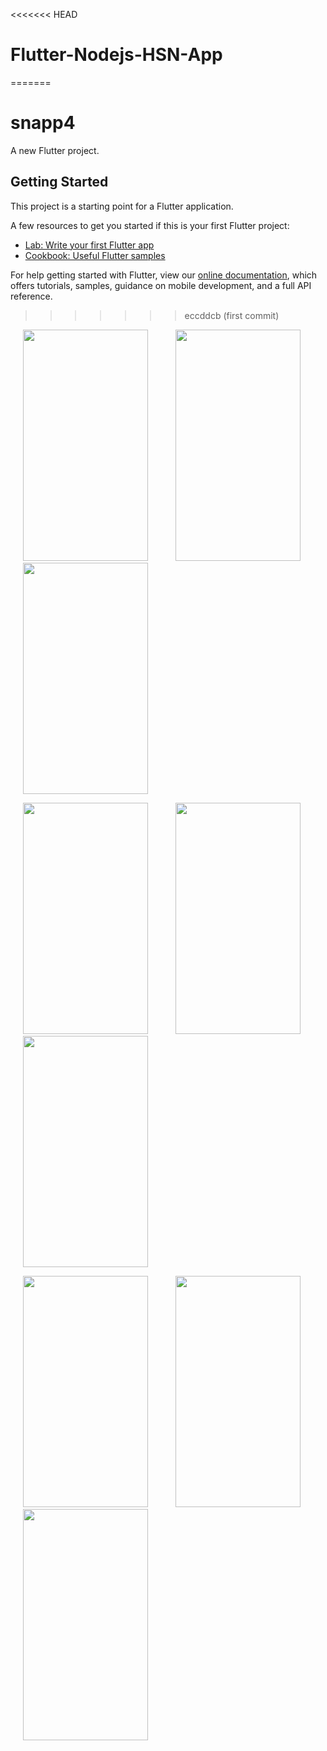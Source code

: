 <<<<<<< HEAD
# Flutter-Nodejs-HSN-App
=======
# snapp4

A new Flutter project.

## Getting Started

This project is a starting point for a Flutter application.

A few resources to get you started if this is your first Flutter project:

- [Lab: Write your first Flutter app](https://flutter.dev/docs/get-started/codelab)
- [Cookbook: Useful Flutter samples](https://flutter.dev/docs/cookbook)

For help getting started with Flutter, view our
[online documentation](https://flutter.dev/docs), which offers tutorials,
samples, guidance on mobile development, and a full API reference.
>>>>>>> eccddcb (first commit)
<p float="left">
        <img src="https://user-images.githubusercontent.com/48220392/178951868-14bb5df4-fcf8-4bd4-8440-9c99da89e3b6.jpeg" width="200" height="370" hspace="20" />
        <img src="https://user-images.githubusercontent.com/48220392/178952308-8355b55c-2bac-4f27-80e7-44464c715105.jpeg" width="200" height="370" hspace="20"/>  
        <img src="https://user-images.githubusercontent.com/48220392/178952393-1ccf4826-db9b-4f6a-9388-6e9d23c1fc23.jpeg" width="200" height="370" hspace="20"/>
</p>

<p float="left">  
        <img src="https://user-images.githubusercontent.com/48220392/178952499-60035079-dd81-41c1-88c4-2c8e0a930616.jpg" width="200" height="370" hspace="20"/>
        <img src="https://user-images.githubusercontent.com/48220392/186610135-c03737c6-5bb1-438a-beab-09afea4d0f7b.jpg" width="200" height="370" hspace="20"/>
        <img src="https://user-images.githubusercontent.com/48220392/178952710-6f9e98e9-c492-4756-b486-2fa441ff63ed.jpg" width="200" height="370" hspace="20"/>
</p>

<p float="left">
        <img src="https://user-images.githubusercontent.com/48220392/178958015-6c441029-13ff-47ec-be6f-97dee077d63b.jpg" width="200" height="370" hspace="20"/>
        <img src="https://user-images.githubusercontent.com/48220392/178958015-6c441029-13ff-47ec-be6f-97dee077d63b.jpg" width="200" height="370" hspace="20"/>
        <img src="https://user-images.githubusercontent.com/48220392/178952881-28727876-27fd-4d39-bd3c-e9f614dbaa3b.jpg" width="200" height="370" hspace="20"/>
</p>






